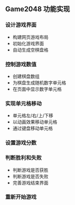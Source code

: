 ## Game2048 功能实现
### 设计游戏界面
- 构建网页游戏布局
- 初始化游戏界面
- 自动生成空棋盘格

### 控制游戏数值
- 创建棋盘数组
- 为棋盘生成随机数字单元格
- 在页面中显示数字单元格

### 实现单元格移动
- 单元格左/右/上/下移
- 以动画效果移动单元格
- 通过键盘移动单元格

### 设置游戏分数

### 判断胜利和失败
- 判断游戏是否获胜
- 判断游戏是否失败
- 完善游戏结束界面

### 重新开始游戏
